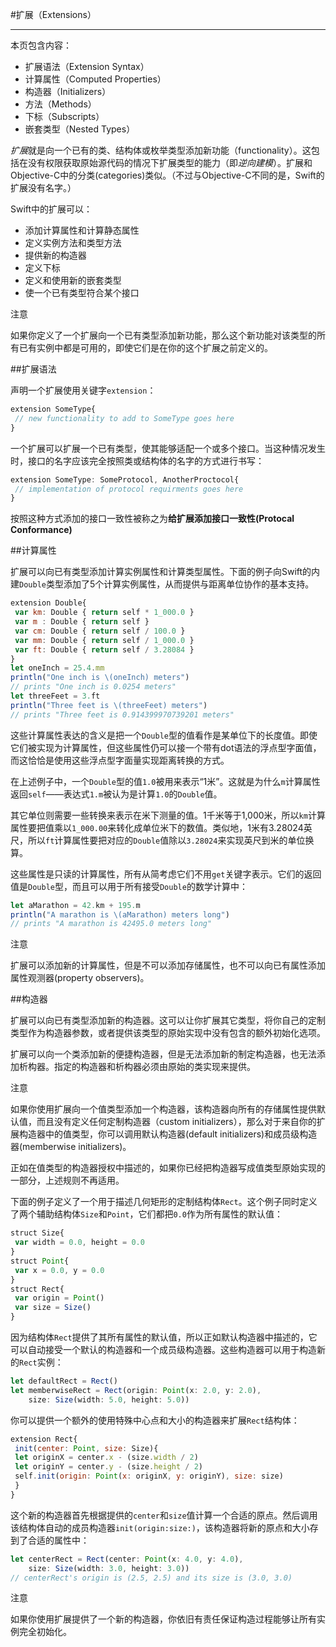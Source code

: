 #扩展（Extensions）

----

本页包含内容：

-   扩展语法（Extension Syntax）
-   计算属性（Computed Properties）
-   构造器（Initializers）
-   方法（Methods）
-   下标（Subscripts）
-   嵌套类型（Nested Types）

*扩展*就是向一个已有的类、结构体或枚举类型添加新功能（functionality）。这包括在没有权限获取原始源代码的情况下扩展类型的能力（即*逆向建模*）。扩展和Objective-C中的分类(categories)类似。（不过与Objective-C不同的是，Swift的扩展没有名字。）

Swift中的扩展可以：

-   添加计算属性和计算静态属性
-   定义实例方法和类型方法
-   提供新的构造器
-   定义下标
-   定义和使用新的嵌套类型
-   使一个已有类型符合某个接口

注意

如果你定义了一个扩展向一个已有类型添加新功能，那么这个新功能对该类型的所有已有实例中都是可用的，即使它们是在你的这个扩展之前定义的。

##扩展语法

声明一个扩展使用关键字`extension`：

```javascript
extension SomeType{
 // new functionality to add to SomeType goes here
}
```

一个扩展可以扩展一个已有类型，使其能够适配一个或多个接口。当这种情况发生时，接口的名字应该完全按照类或结构体的名字的方式进行书写：

```javascript
extension SomeType: SomeProtocol, AnotherProctocol{
 // implementation of protocol requirments goes here
}
```

按照这种方式添加的接口一致性被称之为**给扩展添加接口一致性(Protocal Conformance)**


##计算属性

扩展可以向已有类型添加计算实例属性和计算类型属性。下面的例子向Swift的内建`Double`类型添加了5个计算实例属性，从而提供与距离单位协作的基本支持。

```javascript
extension Double{
 var km: Double { return self * 1_000.0 }
 var m : Double { return self }
 var cm: Double { return self / 100.0 }
 var mm: Double { return self / 1_000.0 }
 var ft: Double { return self / 3.28084 }
}
let oneInch = 25.4.mm
println("One inch is \(oneInch) meters")
// prints "One inch is 0.0254 meters"
let threeFeet = 3.ft
println("Three feet is \(threeFeet) meters")
// prints "Three feet is 0.914399970739201 meters"
```

这些计算属性表达的含义是把一个`Double`型的值看作是某单位下的长度值。即使它们被实现为计算属性，但这些属性仍可以接一个带有dot语法的浮点型字面值，而这恰恰是使用这些浮点型字面量实现距离转换的方式。

在上述例子中，一个`Double`型的值`1.0`被用来表示“1米”。这就是为什么`m`计算属性返回`self`——表达式`1.m`被认为是计算`1.0`的`Double`值。

其它单位则需要一些转换来表示在米下测量的值。1千米等于1,000米，所以`km`计算属性要把值乘以`1_000.00`来转化成单位米下的数值。类似地，1米有3.28024英尺，所以`ft`计算属性要把对应的`Double`值除以`3.28024`来实现英尺到米的单位换算。

这些属性是只读的计算属性，所有从简考虑它们不用`get`关键字表示。它们的返回值是`Double`型，而且可以用于所有接受`Double`的数学计算中：

```javascript
let aMarathon = 42.km + 195.m
println("A marathon is \(aMarathon) meters long")
// prints "A marathon is 42495.0 meters long"
```

注意

扩展可以添加新的计算属性，但是不可以添加存储属性，也不可以向已有属性添加属性观测器(property observers)。

##构造器

扩展可以向已有类型添加新的构造器。这可以让你扩展其它类型，将你自己的定制类型作为构造器参数，或者提供该类型的原始实现中没有包含的额外初始化选项。

扩展可以向一个类添加新的便捷构造器，但是无法添加新的制定构造器，也无法添加析构器。指定的构造器和析构器必须由原始的类实现来提供。

注意

如果你使用扩展向一个值类型添加一个构造器，该构造器向所有的存储属性提供默认值，而且没有定义任何定制构造器（custom initializers），那么对于来自你的扩展构造器中的值类型，你可以调用默认构造器(default initializers)和成员级构造器(memberwise initializers)。

正如在值类型的构造器授权中描述的，如果你已经把构造器写成值类型原始实现的一部分，上述规则不再适用。

下面的例子定义了一个用于描述几何矩形的定制结构体`Rect`。这个例子同时定义了两个辅助结构体`Size`和`Point`，它们都把`0.0`作为所有属性的默认值：
```javascript
struct Size{
 var width = 0.0, height = 0.0
}
struct Point{
 var x = 0.0, y = 0.0
}
struct Rect{
 var origin = Point()
 var size = Size()
}
```

因为结构体`Rect`提供了其所有属性的默认值，所以正如默认构造器中描述的，它可以自动接受一个默认的构造器和一个成员级构造器。这些构造器可以用于构造新的`Rect`实例：

```javascript
let defaultRect = Rect()
let memberwiseRect = Rect(origin: Point(x: 2.0, y: 2.0), 
    size: Size(width: 5.0, height: 5.0))
```

你可以提供一个额外的使用特殊中心点和大小的构造器来扩展`Rect`结构体：
```javascript
extension Rect{
 init(center: Point, size: Size){
 let originX = center.x - (size.width / 2)
 let originY = center.y - (size.height / 2)
 self.init(origin: Point(x: originX, y: originY), size: size)
 }
}
```

这个新的构造器首先根据提供的`center`和`size`值计算一个合适的原点。然后调用该结构体自动的成员构造器`init(origin:size:)`，该构造器将新的原点和大小存到了合适的属性中：
```javascript
let centerRect = Rect(center: Point(x: 4.0, y: 4.0),
    size: Size(width: 3.0, height: 3.0))
// centerRect's origin is (2.5, 2.5) and its size is (3.0, 3.0)
```

注意

如果你使用扩展提供了一个新的构造器，你依旧有责任保证构造过程能够让所有实例完全初始化。